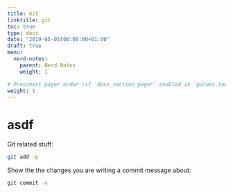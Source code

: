```yaml
---
title: Git
linktitle: git
toc: true
type: docs
date: "2019-05-05T00:00:00+01:00"
draft: true
menu:
  nerd-notes:
    parent: Nerd Notes
    weight: 1

# Prev/next pager order (if `docs_section_pager` enabled in `params.toml`)
weight: 1
---
```


# asdf

Git related stuff:

```bash
git add -p
```

Show the the changes you are writing a commit message about:

```bash
git commit -v
```
